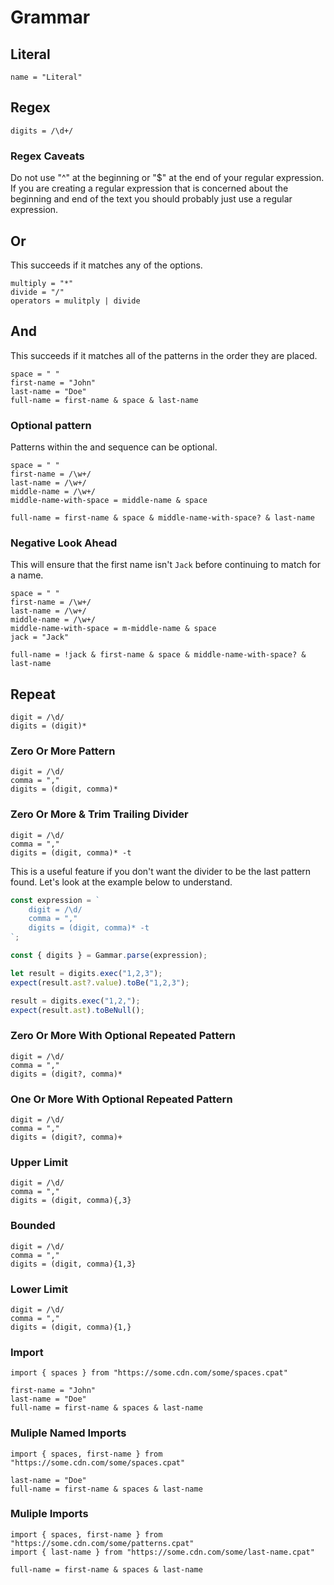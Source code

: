 # Grammar

## Literal

```
name = "Literal"
```

## Regex

```
digits = /\d+/
```

### Regex Caveats

Do not use "^" at the beginning or "$" at the end of your regular expression. If
you are creating a regular expression that is concerned about the beginning and
end of the text you should probably just use a regular expression.

## Or
This succeeds if it matches any of the options.
```
multiply = "*"
divide = "/"
operators = mulitply | divide
```

## And
This succeeds if it matches all of the patterns in the order they are placed.
```
space = " "
first-name = "John"
last-name = "Doe"
full-name = first-name & space & last-name
```

### Optional pattern
Patterns within the and sequence can be optional.
```
space = " "
first-name = /\w+/
last-name = /\w+/
middle-name = /\w+/
middle-name-with-space = middle-name & space

full-name = first-name & space & middle-name-with-space? & last-name
```

### Negative Look Ahead
This will ensure that the first name isn't `Jack` before continuing to match for
a name.

```
space = " "
first-name = /\w+/
last-name = /\w+/
middle-name = /\w+/
middle-name-with-space = m-middle-name & space
jack = "Jack"

full-name = !jack & first-name & space & middle-name-with-space? & last-name
```

## Repeat
```
digit = /\d/
digits = (digit)*
```

### Zero Or More Pattern
```
digit = /\d/
comma = ","
digits = (digit, comma)*
```

### Zero Or More & Trim Trailing Divider
```
digit = /\d/
comma = ","
digits = (digit, comma)* -t
```

This is a useful feature if you don't want the divider to be the last pattern found. Let's look at the example below to understand.

```ts
const expression = `
    digit = /\d/
    comma = ","
    digits = (digit, comma)* -t
`;

const { digits } = Gammar.parse(expression);

let result = digits.exec("1,2,3");
expect(result.ast?.value).toBe("1,2,3");

result = digits.exec("1,2,");
expect(result.ast).toBeNull();
```

### Zero Or More With Optional Repeated Pattern

```
digit = /\d/
comma = ","
digits = (digit?, comma)*
```

### One Or More With Optional Repeated Pattern

```
digit = /\d/
comma = ","
digits = (digit?, comma)+
```

### Upper Limit

```
digit = /\d/
comma = ","
digits = (digit, comma){,3}
```

### Bounded

```
digit = /\d/
comma = ","
digits = (digit, comma){1,3}
```

### Lower Limit

```
digit = /\d/
comma = ","
digits = (digit, comma){1,}
```

### Import
```
import { spaces } from "https://some.cdn.com/some/spaces.cpat"

first-name = "John"
last-name = "Doe"
full-name = first-name & spaces & last-name
```

### Muliple Named Imports
```
import { spaces, first-name } from "https://some.cdn.com/some/spaces.cpat"

last-name = "Doe"
full-name = first-name & spaces & last-name
```

### Muliple Imports
```
import { spaces, first-name } from "https://some.cdn.com/some/patterns.cpat"
import { last-name } from "https://some.cdn.com/some/last-name.cpat"

full-name = first-name & spaces & last-name
```
